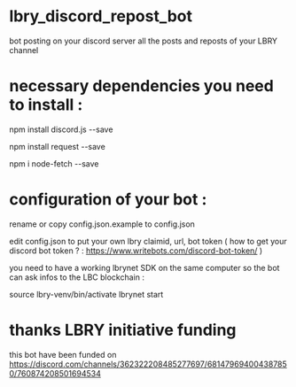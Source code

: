 # lbry_discord_repost_bot
bot posting on your discord server all the posts and reposts of your LBRY channel

# necessary dependencies you need to install : 
  npm install discord.js --save

  npm install request --save

  npm i node-fetch --save

# configuration of your bot : 
rename or copy config.json.example to config.json

edit config.json to put your own lbry claimid, url, bot token 
( how to get your discord bot token ? : https://www.writebots.com/discord-bot-token/ )

you need to have a working lbrynet SDK on the same computer so the bot can ask infos to the LBC blockchain : 

source lbry-venv/bin/activate
lbrynet start

# thanks LBRY initiative funding

this bot have been funded on https://discord.com/channels/362322208485277697/681479694004387850/760874208501694534 
